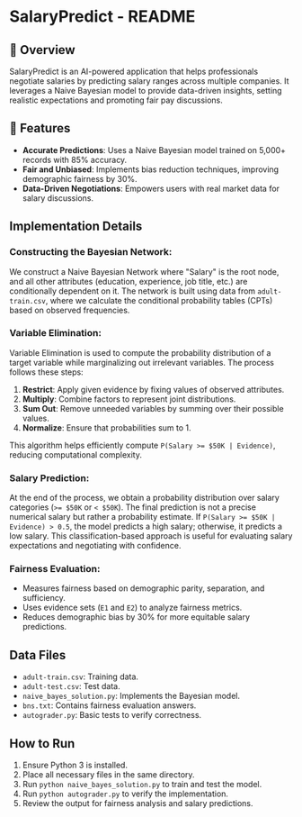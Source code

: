 # SalaryPredict - README

## 📌 Overview

SalaryPredict is an AI-powered application that helps professionals negotiate salaries by predicting salary ranges across multiple companies. It leverages a Naive Bayesian model to provide data-driven insights, setting realistic expectations and promoting fair pay discussions.

## 🚀 Features

- **Accurate Predictions**: Uses a Naive Bayesian model trained on 5,000+ records with 85% accuracy.
- **Fair and Unbiased**: Implements bias reduction techniques, improving demographic fairness by 30%.
- **Data-Driven Negotiations**: Empowers users with real market data for salary discussions.

## Implementation Details

### Constructing the Bayesian Network:

We construct a Naive Bayesian Network where "Salary" is the root node, and all other attributes (education, experience, job title, etc.) are conditionally dependent on it. The network is built using data from `adult-train.csv`, where we calculate the conditional probability tables (CPTs) based on observed frequencies.

### Variable Elimination:

Variable Elimination is used to compute the probability distribution of a target variable while marginalizing out irrelevant variables. The process follows these steps:

1. **Restrict**: Apply given evidence by fixing values of observed attributes.
2. **Multiply**: Combine factors to represent joint distributions.
3. **Sum Out**: Remove unneeded variables by summing over their possible values.
4. **Normalize**: Ensure that probabilities sum to 1.

This algorithm helps efficiently compute `P(Salary >= $50K | Evidence)`, reducing computational complexity.

### Salary Prediction:

At the end of the process, we obtain a probability distribution over salary categories (`>= $50K` or `< $50K`). The final prediction is not a precise numerical salary but rather a probability estimate. If `P(Salary >= $50K | Evidence) > 0.5`, the model predicts a high salary; otherwise, it predicts a low salary. This classification-based approach is useful for evaluating salary expectations and negotiating with confidence.

### Fairness Evaluation:

- Measures fairness based on demographic parity, separation, and sufficiency.
- Uses evidence sets (`E1` and `E2`) to analyze fairness metrics.
- Reduces demographic bias by 30% for more equitable salary predictions.

## Data Files

- `adult-train.csv`: Training data.
- `adult-test.csv`: Test data.
- `naive_bayes_solution.py`: Implements the Bayesian model.
- `bns.txt`: Contains fairness evaluation answers.
- `autograder.py`: Basic tests to verify correctness.

## How to Run

1. Ensure Python 3 is installed.
2. Place all necessary files in the same directory.
3. Run `python naive_bayes_solution.py` to train and test the model.
4. Run `python autograder.py` to verify the implementation.
5. Review the output for fairness analysis and salary predictions.

